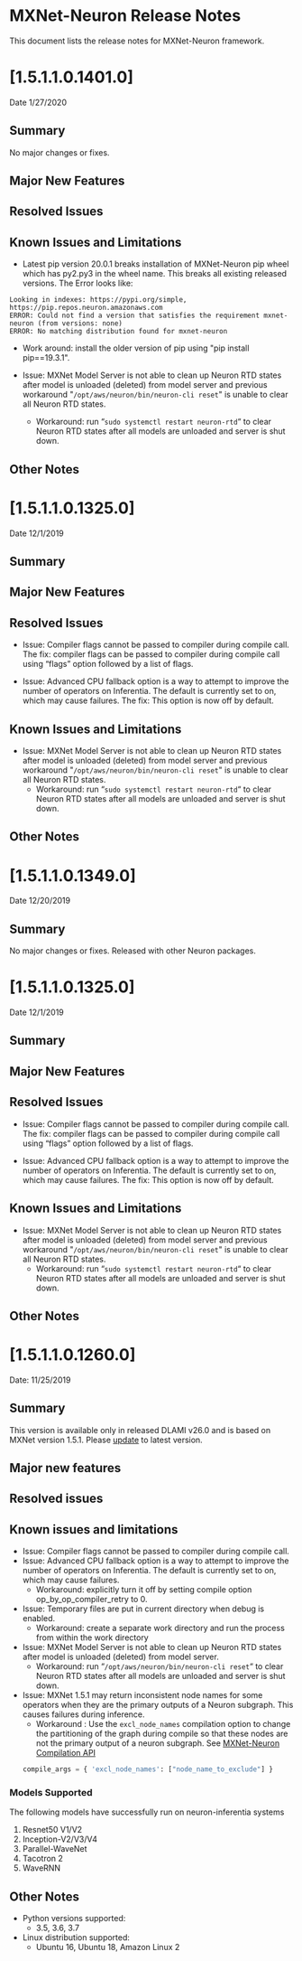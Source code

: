 # MXNet-Neuron Release Notes

This document lists the release notes for MXNet-Neuron framework.

# [1.5.1.1.0.1401.0]

Date 1/27/2020

## Summary

No major changes or fixes. 

## Major New Features

## Resolved Issues

## Known Issues and Limitations

* Latest pip version 20.0.1 breaks installation of MXNet-Neuron pip wheel which has py2.py3 in the wheel name. This breaks all existing released versions. The Error looks like: 

```
Looking in indexes: https://pypi.org/simple, https://pip.repos.neuron.amazonaws.com
ERROR: Could not find a version that satisfies the requirement mxnet-neuron (from versions: none)
ERROR: No matching distribution found for mxnet-neuron
```
   * Work around:  install the older version of pip using "pip install pip==19.3.1".
 
 * Issue: MXNet Model Server is not able to clean up Neuron RTD states after model is unloaded (deleted) from model server and previous workaround "`/opt/aws/neuron/bin/neuron-cli reset`" is unable to clear all Neuron RTD states.
   * Workaround: run “`sudo systemctl restart neuron-rtd`“ to clear Neuron RTD states after all models are unloaded and server is shut down.
 

## Other Notes

# [1.5.1.1.0.1325.0]

Date 12/1/2019

## Summary

## Major New Features

## Resolved Issues

* Issue: Compiler flags cannot be passed to compiler during compile call. The fix: compiler flags can be passed to compiler during compile call using “flags” option followed by a list of flags.

* Issue: Advanced CPU fallback option is a way to attempt to improve the number of operators on Inferentia. The default is currently set to on, which may cause failures. The fix: This option is now off by default.

## Known Issues and Limitations

* Issue: MXNet Model Server is not able to clean up Neuron RTD states after model is unloaded (deleted) from model server and previous workaround "`/opt/aws/neuron/bin/neuron-cli reset`" is unable to clear all Neuron RTD states.
  * Workaround: run “`sudo systemctl restart neuron-rtd`“ to clear Neuron RTD states after all models are unloaded and server is shut down.
  
## Other Notes

# [1.5.1.1.0.1349.0]

Date 12/20/2019

## Summary

No major changes or fixes. Released with other Neuron packages.

# [1.5.1.1.0.1325.0]

Date 12/1/2019

## Summary

## Major New Features

## Resolved Issues

* Issue: Compiler flags cannot be passed to compiler during compile call. The fix: compiler flags can be passed to compiler during compile call using “flags” option followed by a list of flags.

* Issue: Advanced CPU fallback option is a way to attempt to improve the number of operators on Inferentia. The default is currently set to on, which may cause failures. The fix: This option is now off by default.

## Known Issues and Limitations

* Issue: MXNet Model Server is not able to clean up Neuron RTD states after model is unloaded (deleted) from model server and previous workaround "`/opt/aws/neuron/bin/neuron-cli reset`" is unable to clear all Neuron RTD states.
  * Workaround: run “`sudo systemctl restart neuron-rtd`“ to clear Neuron RTD states after all models are unloaded and server is shut down.
  
## Other Notes

# [1.5.1.1.0.1260.0]

Date:  11/25/2019

## Summary

This version is available only in released DLAMI v26.0 and is based on MXNet version 1.5.1. Please [update](./dlami-release-notes.md#known-issues) to latest version.

## Major new features

## Resolved issues

## Known issues and limitations

* Issue: Compiler flags cannot be passed to compiler during compile call.
* Issue: Advanced CPU fallback option is a way to attempt to improve the number of operators on Inferentia. The default is currently set to on, which may cause failures.
  * Workaround: explicitly turn it off by setting compile option op_by_op_compiler_retry to 0.
* Issue: Temporary files are put in current directory when debug is enabled.
  * Workaround: create a separate work directory and run the process from within the work directory
* Issue: MXNet Model Server is not able to clean up Neuron RTD states after model is unloaded (deleted) from model server.
  * Workaround: run “`/opt/aws/neuron/bin/neuron-cli reset`“ to clear Neuron RTD states after all models are unloaded and server is shut down.
* Issue: MXNet 1.5.1 may return inconsistent node names for some operators when they are the primary outputs of a Neuron subgraph. This causes failures during inference.
  * Workaround : Use the `excl_node_names` compilation option to change the partitioning of the graph during compile so that these nodes are not the primary output of a neuron subgraph. See [MXNet-Neuron Compilation API](../docs/mxnet-neuron/api-compilation-python-api.md)
  ```python
  compile_args = { 'excl_node_names': ["node_name_to_exclude"] }
  ```


### Models Supported

The following models have successfully run on neuron-inferentia systems

1. Resnet50 V1/V2
2. Inception-V2/V3/V4
3. Parallel-WaveNet
4. Tacotron 2
5. WaveRNN

## Other Notes

* Python versions supported:
  * 3.5, 3.6, 3.7
* Linux distribution supported:
  * Ubuntu 16, Ubuntu 18, Amazon Linux 2

